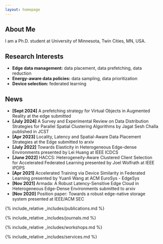 ```yaml
---
layout: homepage
---
```


## About Me

I am a Ph.D. student at University of Minnesota, Twin Cities, MN, USA.

## Research Interests

- **Edge data management:** data placement, data prefetching, data reduction
- **Energy-aware data policies:** data sampling, data prioritization
- **Device selection:** federated learning

## News

- **[Sept 2024]** A prefetching strategy for Virtual Objects in Augmented Reality at the edge submitted
- **[July 2024]** A Survey and Experimental Review on Data Distribution Strategies for Parallel Spatial Clustering Algorithms by Jagat Sesh Challa published in JCST
- **[Apr 2023]** Locality, Latency and Spatial-Aware Data Placement Strategies at the Edge submitted to arxiv
- **[July 2022]** Towards Elasticity in Heterogeneous Edge-dense Environments presented by Lei Huang at IEEE ICDCS
- **[June 2022]**  HACCS: Heterogeneity-Aware Clustered Client Selection for Accelerated Federated Learning presented by Joel Wolfrath at IEEE IPDPS
- **[Apr 2021]**  Accelerated Training via Device Similarity in Federated Learning presented by Yuanli Wang at ACM EuroSys - EdgeSys
- **[Nov 2021]**  Armada: A Robust Latency-Sensitive Edge Cloud in Heterogeneous Edge-Dense Environments submitted to arxiv
- **[Nov 2020]**  Position paper: Towards a robust edge-native storage system presented at IEEE/ACM SEC

{% include_relative _includes/publications.md %}

{% include_relative _includes/journals.md %}

{% include_relative _includes/workshops.md %}

{% include_relative _includes/services.md %}
